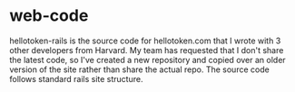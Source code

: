 # web-code

hellotoken-rails is the source code for hellotoken.com that I wrote with 3 other developers from Harvard. My team has requested that I don't share the latest code, so I've created a new repository and copied over an older version of the site rather than share the actual repo. The source code follows standard rails site structure. 
